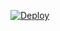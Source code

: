 <a href="https://heroku.com/deploy?template=https://github.com/barcacoty2024/fsub"><img src="https://www.herokucdn.com/deploy/button.svg" alt="Deploy"></a>
